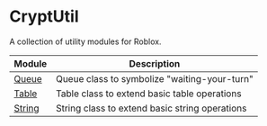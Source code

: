 # CryptUtil

A collection of utility modules for Roblox.

| Module | Description |
| -- | -- |
| [Queue](https://github.com/encrxpt3d/CryptUtil/blob/main/modules/Queue/init.lua) | Queue class to symbolize "waiting-your-turn" |
| [Table](https://github.com/encrxpt3d/CryptUtil/blob/main/modules/Table/init.lua) | Table class to extend basic table operations |
| [String](https://github.com/encrxpt3d/CryptUtil/blob/main/modules/String/init.lua) | String class to extend basic string operations |
